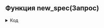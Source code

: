  ## Функция new_spec(Запрос)

<details>  <summary>     Код  </summary>

	// тут мы получаем новую спецификацию
	СервисОтвет = Новый HTTPСервисОтвет(200);   
	// тут мы получаем новую спецификацию
	Перезаполнение_из_хттп_Сервиса  =?(Запрос.ПараметрыЗапроса.Получить("a")="Да",Истина,Ложь);
	Структ = РаботаСоСпецификацией.ОбработатьФайлик_new_spec(РаботаСоСпецификацией.ФормированиеТЗ_new_spec(),1);
	РаботаСоСпецификацией.ЗаполнитьСпецификацию(Структ.ТЗ,Структ.IDZAKAZA,Структ.Признак);		
	
	Структ2 = РаботаСоСпецификацией.ОбработатьФайлик_new_spec(РаботаСоСпецификацией.ФормированиеТЗ_new_spec(),2);
	Если Структ2.Признак = "Эталон" тогда Структ2.ТЗ.Колонки.КоличествоУпаковок.Имя = "ЭталонныйНорматив" КонецЕсли;      	
	РаботаСоСпецификацией.ЗаполнитьСпецификацию(Структ2.ТЗ,Структ2.IDZAKAZA,Структ2.Признак);		
	
	
	Если Перезаполнение_из_хттп_Сервиса тогда  //Сюда попадет только при отправке из EV
		Документ = РаботаСоСпецификацией.ПолучитьДок(Структ.БЗ,Структ.IDZAKAZA);   
		Если Документ <> неопределено тогда
			РаботаСоСпецификацией.ВписатьСпецификациюВДокумент(Документ,Структ.БЗ);       
		
  ## #ОБласть Только_ПБЗ_код
  <details> 
    
			//ТУТ ТОЛЬКО ПБЗ
			Если Структ.БЗ и Структ.Отходы и Структ.Признак = "Производственная" тогда 		//ТУТ всегда ПБЗ!				
				Документ = Документ.ПолучитьОбъект();                                                                   
				Документ.Перезаполнение_из_хттп_Сервиса = Истина;
				РаботаСоСпецификацией.ДополнитьПоСпецификацииДляПБЗ(Документ);
				Документ.Записать();
			КонецЕсли;	
		КонецЕсли;	
	КонецЕсли;	
	
  </details>  
  
	Возврат СервисОтвет;
</details>  
